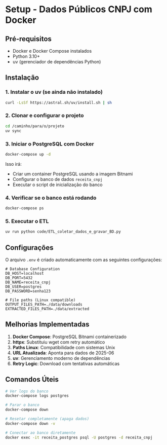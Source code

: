 # Setup - Dados Públicos CNPJ com Docker

## Pré-requisitos

- Docker e Docker Compose instalados
- Python 3.10+ 
- uv (gerenciador de dependências Python)

## Instalação

### 1. Instalar o uv (se ainda não instalado)

```bash
curl -LsSf https://astral.sh/uv/install.sh | sh
```

### 2. Clonar e configurar o projeto

```bash
cd /caminho/para/o/projeto
uv sync
```

### 3. Iniciar o PostgreSQL com Docker

```bash
docker-compose up -d
```

Isso irá:
- Criar um container PostgreSQL usando a imagem Bitnami
- Configurar o banco de dados `receita_cnpj`
- Executar o script de inicialização do banco

### 4. Verificar se o banco está rodando

```bash
docker-compose ps
```

### 5. Executar o ETL

```bash
uv run python code/ETL_coletar_dados_e_gravar_BD.py
```

## Configurações

O arquivo `.env` é criado automaticamente com as seguintes configurações:

```env
# Database Configuration
DB_HOST=localhost
DB_PORT=5432
DB_NAME=receita_cnpj
DB_USER=postgres
DB_PASSWORD=senha123

# File paths (Linux compatible)
OUTPUT_FILES_PATH=./data/downloads
EXTRACTED_FILES_PATH=./data/extracted
```

## Melhorias Implementadas

1. **Docker Compose**: PostgreSQL Bitnami containerizado
2. **httpx**: Substituiu wget com retry automático
3. **Paths Linux**: Compatibilidade com sistemas Unix
4. **URL Atualizada**: Aponta para dados de 2025-06
5. **uv**: Gerenciamento moderno de dependências
6. **Retry Logic**: Download com tentativas automáticas

## Comandos Úteis

```bash
# Ver logs do banco
docker-compose logs postgres

# Parar o banco
docker-compose down

# Resetar completamente (apaga dados)
docker-compose down -v

# Conectar ao banco diretamente
docker exec -it receita_postgres psql -U postgres -d receita_cnpj
```
